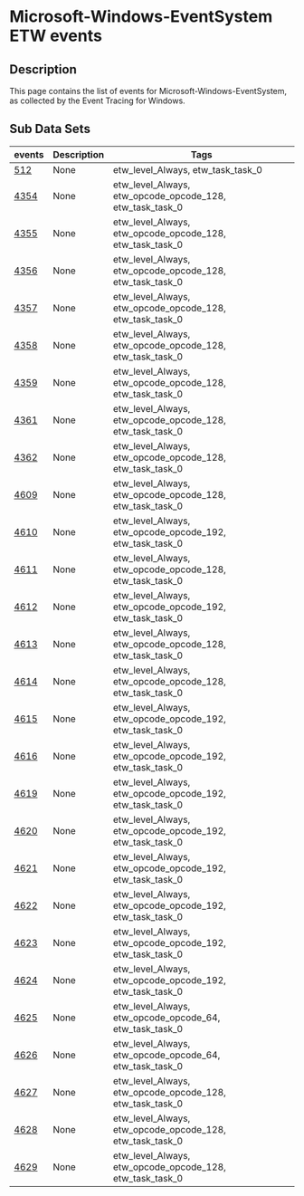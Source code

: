 # Microsoft-Windows-EventSystem ETW events

## Description
This page contains the list of events for Microsoft-Windows-EventSystem, as collected by the Event Tracing for Windows.

## Sub Data Sets
|events|Description|Tags|
|---|---|---|
|[512](events/event-512.md)|None|etw_level_Always, etw_task_task_0|
|[4354](events/event-4354.md)|None|etw_level_Always, etw_opcode_opcode_128, etw_task_task_0|
|[4355](events/event-4355.md)|None|etw_level_Always, etw_opcode_opcode_128, etw_task_task_0|
|[4356](events/event-4356.md)|None|etw_level_Always, etw_opcode_opcode_128, etw_task_task_0|
|[4357](events/event-4357.md)|None|etw_level_Always, etw_opcode_opcode_128, etw_task_task_0|
|[4358](events/event-4358.md)|None|etw_level_Always, etw_opcode_opcode_128, etw_task_task_0|
|[4359](events/event-4359.md)|None|etw_level_Always, etw_opcode_opcode_128, etw_task_task_0|
|[4361](events/event-4361.md)|None|etw_level_Always, etw_opcode_opcode_128, etw_task_task_0|
|[4362](events/event-4362.md)|None|etw_level_Always, etw_opcode_opcode_128, etw_task_task_0|
|[4609](events/event-4609.md)|None|etw_level_Always, etw_opcode_opcode_128, etw_task_task_0|
|[4610](events/event-4610.md)|None|etw_level_Always, etw_opcode_opcode_192, etw_task_task_0|
|[4611](events/event-4611.md)|None|etw_level_Always, etw_opcode_opcode_128, etw_task_task_0|
|[4612](events/event-4612.md)|None|etw_level_Always, etw_opcode_opcode_192, etw_task_task_0|
|[4613](events/event-4613.md)|None|etw_level_Always, etw_opcode_opcode_128, etw_task_task_0|
|[4614](events/event-4614.md)|None|etw_level_Always, etw_opcode_opcode_128, etw_task_task_0|
|[4615](events/event-4615.md)|None|etw_level_Always, etw_opcode_opcode_192, etw_task_task_0|
|[4616](events/event-4616.md)|None|etw_level_Always, etw_opcode_opcode_192, etw_task_task_0|
|[4619](events/event-4619.md)|None|etw_level_Always, etw_opcode_opcode_192, etw_task_task_0|
|[4620](events/event-4620.md)|None|etw_level_Always, etw_opcode_opcode_192, etw_task_task_0|
|[4621](events/event-4621.md)|None|etw_level_Always, etw_opcode_opcode_192, etw_task_task_0|
|[4622](events/event-4622.md)|None|etw_level_Always, etw_opcode_opcode_192, etw_task_task_0|
|[4623](events/event-4623.md)|None|etw_level_Always, etw_opcode_opcode_192, etw_task_task_0|
|[4624](events/event-4624.md)|None|etw_level_Always, etw_opcode_opcode_192, etw_task_task_0|
|[4625](events/event-4625.md)|None|etw_level_Always, etw_opcode_opcode_64, etw_task_task_0|
|[4626](events/event-4626.md)|None|etw_level_Always, etw_opcode_opcode_64, etw_task_task_0|
|[4627](events/event-4627.md)|None|etw_level_Always, etw_opcode_opcode_128, etw_task_task_0|
|[4628](events/event-4628.md)|None|etw_level_Always, etw_opcode_opcode_128, etw_task_task_0|
|[4629](events/event-4629.md)|None|etw_level_Always, etw_opcode_opcode_128, etw_task_task_0|

